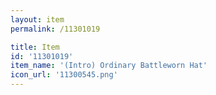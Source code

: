 ```yaml
---
layout: item
permalink: /11301019

title: Item
id: '11301019'
item_name: '(Intro) Ordinary Battleworn Hat'
icon_url: '11300545.png'
---
```

